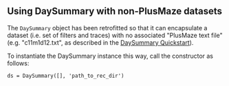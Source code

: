 ## Using DaySummary with non-PlusMaze datasets

The `DaySummary` object has been retrofitted so that it can encapsulate a dataset (i.e. set of filters and traces) with no associated "PlusMaze text file" (e.g. "c11m1d12.txt", as described in the [DaySummary Quickstart](ds_quickstart.md)).

To instantiate the DaySummary instance this way, call the constructor as follows:
```
ds = DaySummary([], 'path_to_rec_dir')
```
